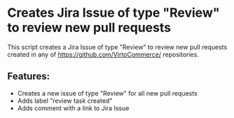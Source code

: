 # Creates Jira Issue of type "Review" to review new pull requests

This script creates a Jira Issue of type "Review" to review new pull requests created in any of https://github.com/VirtoCommerce/ repositories.

## Features:
* Creates a new issue of type "Review" for all new pull requests
* Adds label "review task created"
* Adds comment with a link to Jira Issue
